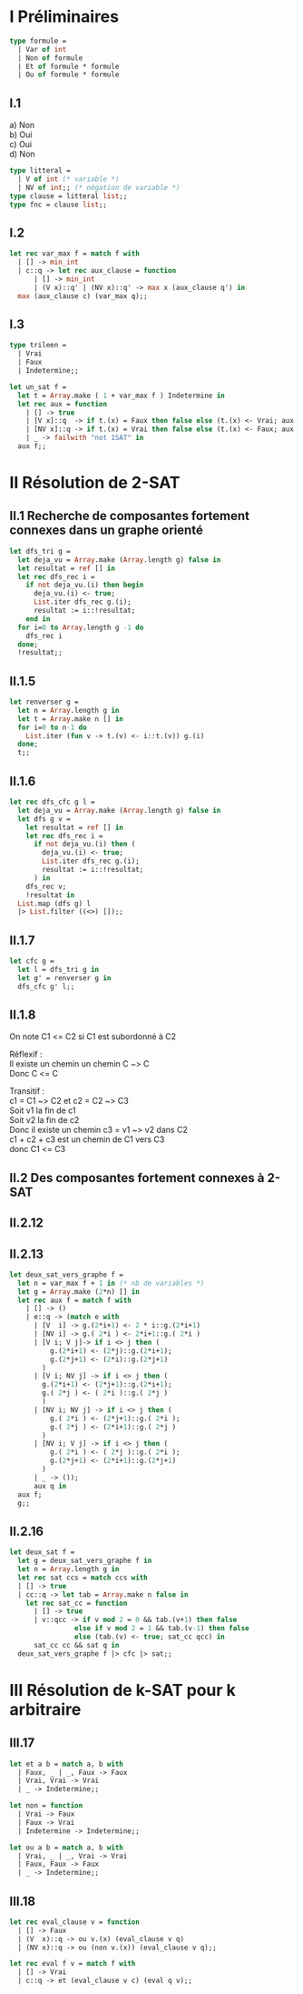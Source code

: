 # I Préliminaires
```ocaml
type formule =
  | Var of int
  | Non of formule
  | Et of formule * formule
  | Ou of formule * formule

```

## I.1

a) Non  
b) Oui  
c) Oui  
d) Non  


```ocaml
type litteral =
  | V of int (* variable *)
  | NV of int;; (* négation de variable *)
type clause = litteral list;;
type fnc = clause list;;

```

## I.2
```ocaml
let rec var_max f = match f with
  | [] -> min_int
  | c::q -> let rec aux_clause = function
      | [] -> min_int
      | (V x)::q' | (NV x)::q' -> max x (aux_clause q') in
  max (aux_clause c) (var_max q);;

```

## I.3
```ocaml
type trileen =
  | Vrai
  | Faux
  | Indetermine;;

let un_sat f =
  let t = Array.make ( 1 + var_max f ) Indetermine in
  let rec aux = function
    | [] -> true
    | [V x]::q  -> if t.(x) = Faux then false else (t.(x) <- Vrai; aux q)
    | [NV x]::q -> if t.(x) = Vrai then false else (t.(x) <- Faux; aux q)
    | _ -> failwith "not 1SAT" in
  aux f;;

```

# II Résolution de 2-SAT
## II.1 Recherche de composantes fortement connexes dans un graphe orienté
```ocaml
let dfs_tri g =
  let deja_vu = Array.make (Array.length g) false in
  let resultat = ref [] in
  let rec dfs_rec i =
    if not deja_vu.(i) then begin
      deja_vu.(i) <- true;
      List.iter dfs_rec g.(i);
      resultat := i::!resultat;
    end in
  for i=0 to Array.length g -1 do
    dfs_rec i
  done;
  !resultat;;

```

## II.1.5
```ocaml
let renverser g =
  let n = Array.length g in
  let t = Array.make n [] in
  for i=0 to n-1 do
    List.iter (fun v -> t.(v) <- i::t.(v)) g.(i)
  done;
  t;;

```

## II.1.6
```ocaml
let rec dfs_cfc g l =
  let deja_vu = Array.make (Array.length g) false in
  let dfs g v =
    let resultat = ref [] in
    let rec dfs_rec i =
      if not deja_vu.(i) then (
        deja_vu.(i) <- true;
        List.iter dfs_rec g.(i);
        resultat := i::!resultat;
      ) in
    dfs_rec v;
    !resultat in
  List.map (dfs g) l
  |> List.filter ((<>) []);;

```

## II.1.7
```ocaml
let cfc g =
  let l = dfs_tri g in
  let g' = renverser g in
  dfs_cfc g' l;;

```

## II.1.8

On note C1 <= C2 si C1 est subordonné à C2  

Réflexif :  
  Il existe un chemin un chemin C ~> C  
  Donc C <= C  

Transitif :  
  c1 = C1 ~> C2 et c2 = C2 ~> C3  
  Soit v1 la fin de c1  
  Soit v2 la fin de c2  
  Donc il existe un chemin c3 = v1 ~> v2 dans C2  
  c1 + c2 + c3 est un chemin de C1 vers C3  
  donc C1 <= C3  


## II.2 Des composantes fortement connexes à 2-SAT
## II.2.12

## II.2.13
```ocaml
let deux_sat_vers_graphe f =
  let n = var_max f + 1 in (* nb de variables *)
  let g = Array.make (2*n) [] in
  let rec aux f = match f with
    | [] -> ()
    | e::q -> (match e with
      | [V  i] -> g.(2*i+1) <- 2 * i::g.(2*i+1)
      | [NV i] -> g.( 2*i ) <- 2*i+1::g.( 2*i )
      | [V i; V j]-> if i <> j then (
          g.(2*i+1) <- (2*j)::g.(2*i+1);
          g.(2*j+1) <- (2*i)::g.(2*j+1)
        )
      | [V i; NV j] -> if i <> j then (
        g.(2*i+1) <- (2*j+1)::g.(2*i+1);
        g.( 2*j ) <- ( 2*i )::g.( 2*j )
        )
      | [NV i; NV j] -> if i <> j then (
          g.( 2*i ) <- (2*j+1)::g.( 2*i );
          g.( 2*j ) <- (2*i+1)::g.( 2*j )
        )
      | [NV i; V j] -> if i <> j then (
          g.( 2*i ) <- ( 2*j )::g.( 2*i );
          g.(2*j+1) <- (2*i+1)::g.(2*j+1)
        )
      | _ -> ());
      aux q in
  aux f;
  g;;

```

## II.2.16
```ocaml
let deux_sat f =
  let g = deux_sat_vers_graphe f in
  let n = Array.length g in
  let rec sat ccs = match ccs with
  | [] -> true
  | cc::q -> let tab = Array.make n false in
    let rec sat_cc = function
      | [] -> true
      | v::qcc -> if v mod 2 = 0 && tab.(v+1) then false
                else if v mod 2 = 1 && tab.(v-1) then false
                else (tab.(v) <- true; sat_cc qcc) in
      sat_cc cc && sat q in
  deux_sat_vers_graphe f |> cfc |> sat;;

```

# III Résolution de k-SAT pour k arbitraire
## III.17
```ocaml
let et a b = match a, b with
  | Faux, _ | _, Faux -> Faux
  | Vrai, Vrai -> Vrai
  | _ -> Indetermine;;

let non = function
  | Vrai -> Faux
  | Faux -> Vrai
  | Indetermine -> Indetermine;;

let ou a b = match a, b with
  | Vrai, _ | _, Vrai -> Vrai
  | Faux, Faux -> Faux
  | _ -> Indetermine;;

```

## III.18
```ocaml
let rec eval_clause v = function
  | [] -> Faux
  | (V  x)::q -> ou v.(x) (eval_clause v q)
  | (NV x)::q -> ou (non v.(x)) (eval_clause v q);;

let rec eval f v = match f with
  | [] -> Vrai
  | c::q -> et (eval_clause v c) (eval q v);;

```
